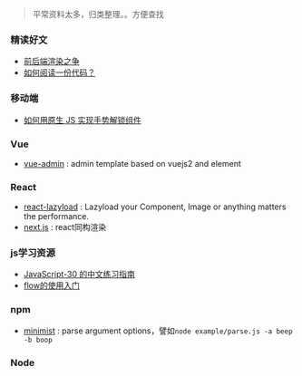 > 平常资料太多，归类整理。。方便查找 

### 精读好文

- [前后端渲染之争](https://github.com/dt-fe/weekly/issues/5)
- [如何阅读一份代码？](https://zhuanlan.zhihu.com/p/26222486)

### 移动端

- [如何用原生 JS 实现手势解锁组件](https://www.h5jun.com/post/handlock-comp.html)

### Vue

- [vue-admin](https://github.com/taylorchen709/vue-admin) : admin template based on vuejs2 and element

### React

- [react-lazyload](https://github.com/jasonslyvia/react-lazyload/) : Lazyload your Component, Image or anything matters the performance.
- [next.js](https://github.com/zeit/next.js) : react同构渲染

### js学习资源

- [JavaScript-30 的中文练习指南](https://github.com/soyaine/JavaScript30)
- [flow的使用入门](https://zhuanlan.zhihu.com/p/26204569)

### npm

- [minimist](https://github.com/substack/minimist) : parse argument options，譬如`node example/parse.js -a beep -b boop`

### Node

